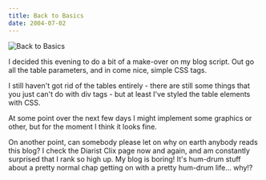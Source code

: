 ```yaml
---
title: Back to Basics
date: 2004-07-02
---
```


![Back to Basics](https://source.unsplash.com/4v9Kk01mEbY/1600x900)

I decided this evening to do a bit of a make-over on my blog script. Out go all the table parameters, and in come nice, simple CSS tags.

I still haven't got rid of the tables entirely - there are still some things that you just can't do with div tags - but at least I've styled the table elements with CSS.

At some point over the next few days I might implement some graphics or other, but for the moment I think it looks fine.

On another point, can somebody please let on why on earth anybody reads this blog? I check the Diarist Clix page now and again, and am constantly surprised that I rank so high up. My blog is boring! It's hum-drum stuff about a pretty normal chap getting on with a pretty hum-drum life... why!?
